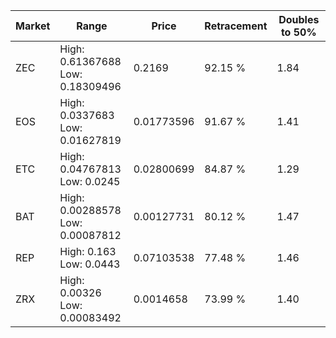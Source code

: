 | Market | Range | Price| Retracement | Doubles to 50% |
| --- | --- | --- | --- | --- |
| ZEC | High: 0.61367688<br />Low: 0.18309496 | 0.2169 | 92.15 % | 1.84 |
| EOS | High: 0.0337683<br />Low: 0.01627819 | 0.01773596 | 91.67 % | 1.41 |
| ETC | High: 0.04767813<br />Low: 0.0245 | 0.02800699 | 84.87 % | 1.29 |
| BAT | High: 0.00288578<br />Low: 0.00087812 | 0.00127731 | 80.12 % | 1.47 |
| REP | High: 0.163<br />Low: 0.0443 | 0.07103538 | 77.48 % | 1.46 |
| ZRX | High: 0.00326<br />Low: 0.00083492 | 0.0014658 | 73.99 % | 1.40 |
